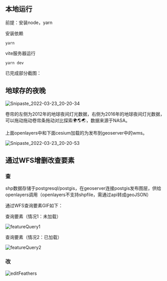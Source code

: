 ## 本地运行

前提：安装node，yarn

安装依赖

```
yarn
```

vite服务器运行

```
yarn dev
```

已完成部分截图：

## 地球存的夜晚

![Snipaste_2022-03-23_20-20-34](https://gitee.com/dan_but/image2/raw/master/img/Snipaste_2022-03-23_20-20-34.png)

卷帘的左侧为2012年的地球夜间灯光数据，右侧为2016年的地球夜间灯光数据，可以拖动拖动卷帘条拖动对比探索🌍🌎🌏，数据来源于NASA。

上面openlayers中和下面cesium加载的为发布到geoserver中的wms。

![Snipaste_2022-03-23_20-20-53](https://gitee.com/dan_but/image2/raw/master/img/Snipaste_2022-03-23_20-20-53.png)

## 通过WFS增删改查要素

### 查

shp数据存储于postgresql/postgis，在geoserver连接postgis发布图层，供给openlayers调用（openlayers不支持shpfile，需通过api转成geoJSON）

通过WFS查询要素GIF如下：

查询要素（情况1：未加载）

![featureQuery1](https://cdn.jsdelivr.net/gh/bigbigbig2/image2/img/featureQuery1.gif)

查询要素（情况2：已加载）

![featureQuery2](https://cdn.jsdelivr.net/gh/bigbigbig2/image2/img/featureQuery2.gif)

### 改

![editFeathers](https://cdn.jsdelivr.net/gh/bigbigbig2/image2/img/editFeathers.gif)

